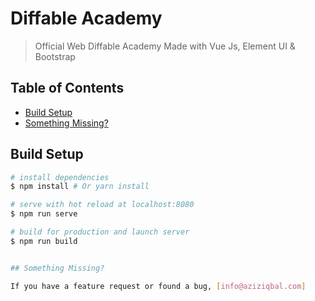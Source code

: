 # Diffable Academy

> Official Web Diffable Academy
> Made with Vue Js, Element UI & Bootstrap

## Table of Contents

- [Build Setup](#build-setup)
- [Something Missing?](#something-missing)

## Build Setup

``` bash
# install dependencies
$ npm install # Or yarn install

# serve with hot reload at localhost:8080
$ npm run serve

# build for production and launch server
$ npm run build


## Something Missing?

If you have a feature request or found a bug, [info@aziziqbal.com]
